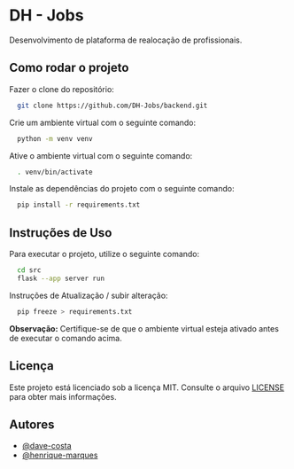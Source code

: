 
# DH - Jobs

Desenvolvimento de plataforma de realocação de profissionais.




## Como rodar o projeto

Fazer o clone do repositório:

```bash
  git clone https://github.com/DH-Jobs/backend.git
```

Crie um ambiente virtual com o seguinte comando:

```bash
  python -m venv venv
```

Ative o ambiente virtual com o seguinte comando: 

```bash
  . venv/bin/activate
```

Instale as dependências do projeto com o seguinte comando:

```bash
  pip install -r requirements.txt
```

## Instruções de Uso

Para executar o projeto, utilize o seguinte comando:

```bash
  cd src
  flask --app server run
```

Instruções de Atualização / subir alteração: 

```bash
  pip freeze > requirements.txt
```



**Observação:** Certifique-se de que o ambiente virtual esteja ativado antes de executar o comando acima.

## **Licença**

Este projeto está licenciado sob a licença MIT. Consulte o arquivo [LICENSE](LICENSE) para obter mais informações.

## Autores

- [@dave-costa](https://www.github.com/dave-costa)
- [@henrique-marques](https://www.github.com/all123all)